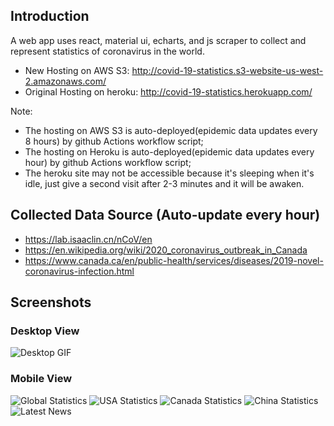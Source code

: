 
## Introduction
A web app uses react, material ui, echarts, and js scraper to collect and represent statistics of coronavirus in the world.
- New Hosting on AWS S3: http://covid-19-statistics.s3-website-us-west-2.amazonaws.com/
- Original Hosting on heroku: http://covid-19-statistics.herokuapp.com/

Note: 
- The hosting on AWS S3 is auto-deployed(epidemic data updates every 8 hours) by github Actions workflow script;
- The hosting on Heroku is auto-deployed(epidemic data updates every hour) by github Actions workflow script;
- The heroku site may not be accessible because it's sleeping when it's idle, just give a second visit after 2-3 minutes and it will be awaken.

## Collected Data Source (Auto-update every hour)
- https://lab.isaaclin.cn/nCoV/en
- https://en.wikipedia.org/wiki/2020_coronavirus_outbreak_in_Canada
- https://www.canada.ca/en/public-health/services/diseases/2019-novel-coronavirus-infection.html

## Screenshots
### Desktop View
![Desktop GIF](https://github.com/denven/hello_world/blob/master/COVID-19-Desktop.gif#pic_center=960x500)

### Mobile View
![Global Statistics](./screenshots/1.mobile-Global.jpg#pic_center=414x736)
![USA Statistics](./screenshots/2.mobile-Usa.jpg#pic_center=414x736)
![Canada Statistics](./screenshots/3.mobile-Canada.jpg#pic_center=414x736)
![China Statistics](./screenshots/4.mobile-China.jpg#pic_center=414x736)
![Latest News](./screenshots/5.mobile-News.jpeg#pic_center=414x736)

